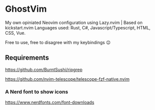 # GhostVim
My own opiniated Neovim configuration using Lazy.nvim | Based on kickstart.nvim
Languages used: Rust, C#, Javascript/Typescript, HTML, CSS, Vue.

Free to use, free to disagree with my keybindings 😉

## Requirements
https://github.com/BurntSushi/ripgrep

https://github.com/nvim-telescope/telescope-fzf-native.nvim

### A Nerd font to show icons
https://www.nerdfonts.com/font-downloads
